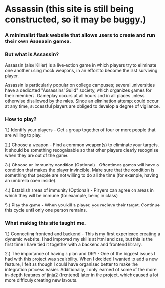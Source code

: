 # Assassin (this site is still being constructed, so it may be buggy.)

### A minimalist flask website that allows users to create and run their own Assassin games.

### But what is Assassin?

Assassin (also Killer) is a live-action game in which players try to eliminate one another using mock weapons, in an effort to become the last surviving player.

Assassin is particularly popular on college campuses; several universities have a dedicated "Assassins' Guild" society, which organizes games for their members. Gameplay occurs at all hours and in all places unless otherwise disallowed by the rules. Since an elimination attempt could occur at any time, successful players are obliged to develop a degree of vigilance.

### How to play?

1.) Identify your players - Get a group together of four or more people that are willing to play.

2.) Choose a weapon - Find a common weapon(s) to eliminate your targets. It should be something recognisable so that other players clearly recognise when they are out of the game.

3.) Choose an immunity condition (Optional) - Oftentimes games will have a condition that makes the player invincible. Make sure that the condition is something that people are not willing to do all the time (for example, having an umbrella open inside).

4.) Establish areas of immunity (Optional) - Players can agree on areas in which they will be immune (for example, being in class)

5.) Play the game - When you kill a player, you recieve their target. Continue this cycle until only one person remains.

### What making this site taught me.
1.) Connecting frontend and backend - This is my first experience creating a dynamic website. I had improved my skills at html and css, but this is the first time I have tied it together with a backend and frontend library.

2.) The importance of having a plan and DRY - One of the biggest issues I had with this project was scalability. When I decided I wanted to add a new feature, I felt as though I could have organised better to make the integration process easier. Additionally, I only learned of some of the more in-depth features of jinja2 (frontend) later in the project, which caused a lot more difficuly creating new layouts.
